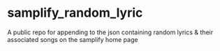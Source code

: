 # samplify_random_lyric

A public repo for appending to the json containing random lyrics & their associated songs on the samplify home page